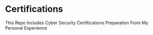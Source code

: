 # Certifications
This Repo Includes Cyber Security Certifications Preparation From My Personal Experience
